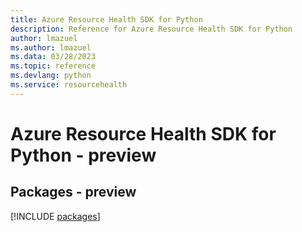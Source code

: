 ```yaml
---
title: Azure Resource Health SDK for Python
description: Reference for Azure Resource Health SDK for Python
author: lmazuel
ms.author: lmazuel
ms.data: 03/28/2023
ms.topic: reference
ms.devlang: python
ms.service: resourcehealth
---
```

# Azure Resource Health SDK for Python - preview
## Packages - preview
[!INCLUDE [packages](resource-health-index.md)]